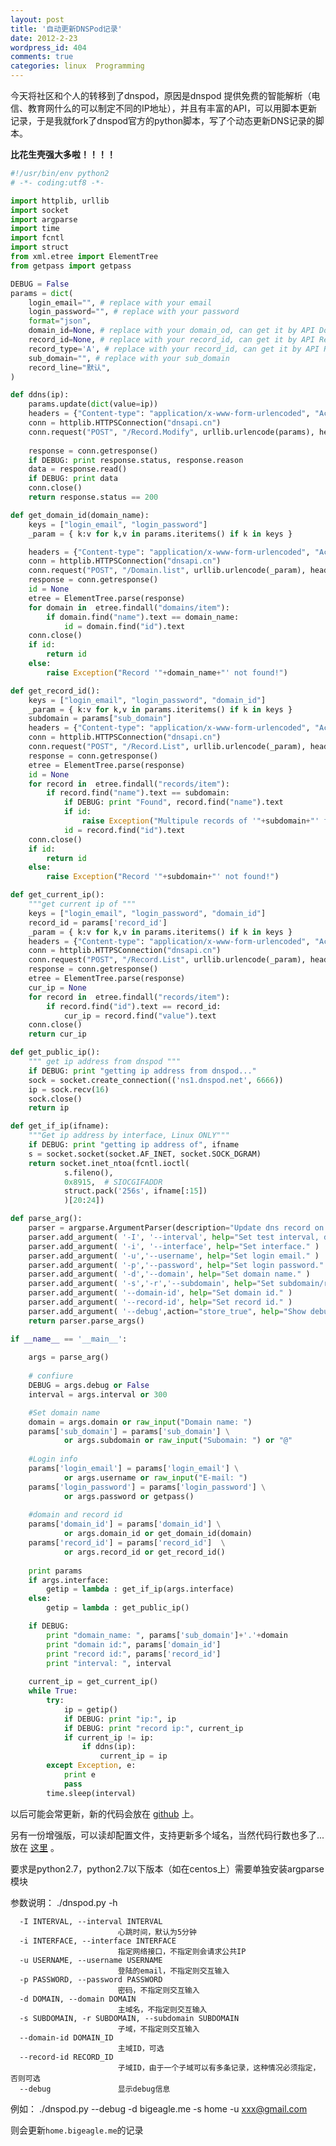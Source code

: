 ```yaml
---
layout: post
title: '自动更新DNSPod记录'
date: 2012-2-23
wordpress_id: 404
comments: true
categories: linux  Programming
---
```

今天将社区和个人的转移到了dnspod，原因是dnspod 提供免费的智能解析（电信、教育网什么的可以制定不同的IP地址），并且有丰富的API，可以用脚本更新记录，于是我就fork了dnspod官方的python脚本，写了个动态更新DNS记录的脚本。

**比花生壳强大多啦！！！！**
<!--more-->

```python
#!/usr/bin/env python2
# -*- coding:utf8 -*-

import httplib, urllib
import socket
import argparse
import time
import fcntl
import struct
from xml.etree import ElementTree
from getpass import getpass

DEBUG = False
params = dict(
    login_email="", # replace with your email
    login_password="", # replace with your password
    format="json",
    domain_id=None, # replace with your domain_od, can get it by API Domain.List
    record_id=None, # replace with your record_id, can get it by API Record.List
    record_type='A', # replace with your record_id, can get it by API Record.List
    sub_domain="", # replace with your sub_domain
    record_line="默认",
)

def ddns(ip):
    params.update(dict(value=ip))
    headers = {"Content-type": "application/x-www-form-urlencoded", "Accept": "text/json"}
    conn = httplib.HTTPSConnection("dnsapi.cn")
    conn.request("POST", "/Record.Modify", urllib.urlencode(params), headers)
    
    response = conn.getresponse()
    if DEBUG: print response.status, response.reason
    data = response.read()
    if DEBUG: print data
    conn.close()
    return response.status == 200

def get_domain_id(domain_name):
    keys = ["login_email", "login_password"]
    _param = { k:v for k,v in params.iteritems() if k in keys }

    headers = {"Content-type": "application/x-www-form-urlencoded", "Accept": "text/json"}
    conn = httplib.HTTPSConnection("dnsapi.cn")
    conn.request("POST", "/Domain.list", urllib.urlencode(_param), headers)
    response = conn.getresponse()
    id = None
    etree = ElementTree.parse(response)
    for domain in  etree.findall("domains/item"):
        if domain.find("name").text == domain_name:
            id = domain.find("id").text          
    conn.close()
    if id:
        return id
    else:
        raise Exception("Record '"+domain_name+"' not found!")

def get_record_id():
    keys = ["login_email", "login_password", "domain_id"]
    _param = { k:v for k,v in params.iteritems() if k in keys }
    subdomain = params["sub_domain"]
    headers = {"Content-type": "application/x-www-form-urlencoded", "Accept": "text/json"}
    conn = httplib.HTTPSConnection("dnsapi.cn")
    conn.request("POST", "/Record.List", urllib.urlencode(_param), headers)
    response = conn.getresponse()
    etree = ElementTree.parse(response)
    id = None
    for record in  etree.findall("records/item"):
        if record.find("name").text == subdomain:
            if DEBUG: print "Found", record.find("name").text
            if id:
                raise Exception("Multipule records of '"+subdomain+"' found. Please specify record id! ")
            id = record.find("id").text
    conn.close()
    if id:
        return id
    else:
        raise Exception("Record '"+subdomain+"' not found!")

def get_current_ip():
    """get current ip of """
    keys = ["login_email", "login_password", "domain_id"]
    record_id = params['record_id']
    _param = { k:v for k,v in params.iteritems() if k in keys }
    headers = {"Content-type": "application/x-www-form-urlencoded", "Accept": "text/json"}
    conn = httplib.HTTPSConnection("dnsapi.cn")
    conn.request("POST", "/Record.List", urllib.urlencode(_param), headers)
    response = conn.getresponse()
    etree = ElementTree.parse(response)
    cur_ip = None
    for record in  etree.findall("records/item"):
        if record.find("id").text == record_id:
            cur_ip = record.find("value").text
    conn.close()
    return cur_ip

def get_public_ip():
    """ get ip address from dnspod """
    if DEBUG: print "getting ip address from dnspod..."
    sock = socket.create_connection(('ns1.dnspod.net', 6666))
    ip = sock.recv(16)
    sock.close()
    return ip

def get_if_ip(ifname):
    """Get ip address by interface, Linux ONLY"""
    if DEBUG: print "getting ip address of", ifname
    s = socket.socket(socket.AF_INET, socket.SOCK_DGRAM)
    return socket.inet_ntoa(fcntl.ioctl(
            s.fileno(),
            0x8915,  # SIOCGIFADDR
            struct.pack('256s', ifname[:15])
            )[20:24])

def parse_arg():
    parser = argparse.ArgumentParser(description="Update dns record on dnspod dynamically.")
    parser.add_argument( '-I', '--interval', help="Set test interval, default is 300 seconds." )
    parser.add_argument( '-i', '--interface', help="Set interface." )
    parser.add_argument( '-u','--username', help="Set login email." )
    parser.add_argument( '-p','--password', help="Set login password." )
    parser.add_argument( '-d','--domain', help="Set domain name." )
    parser.add_argument( '-s','-r','--subdomain', help="Set subdomain/record name." )
    parser.add_argument( '--domain-id', help="Set domain id." )
    parser.add_argument( '--record-id', help="Set record id." )
    parser.add_argument( '--debug',action="store_true", help="Show debug outputs." )
    return parser.parse_args()

if __name__ == '__main__':
    
    args = parse_arg()
    
    # confiure
    DEBUG = args.debug or False
    interval = args.interval or 300

    #Set domain name
    domain = args.domain or raw_input("Domain name: ")
    params['sub_domain'] = params['sub_domain'] \
            or args.subdomain or raw_input("Subomain: ") or "@"
    
    #Login info
    params['login_email'] = params['login_email'] \
            or args.username or raw_input("E-mail: ")
    params['login_password'] = params['login_password'] \
            or args.password or getpass()
    
    #domain and record id
    params['domain_id'] = params['domain_id'] \
            or args.domain_id or get_domain_id(domain)
    params['record_id'] = params['record_id']  \
            or args.record_id or get_record_id()
    
    print params
    if args.interface:
        getip = lambda : get_if_ip(args.interface)
    else:
        getip = lambda : get_public_ip()

    if DEBUG:
        print "domain_name: ", params['sub_domain']+'.'+domain
        print "domain id:", params['domain_id']
        print "record id:", params['record_id']
        print "interval: ", interval
    
    current_ip = get_current_ip()
    while True:
        try:
            ip = getip()
            if DEBUG: print "ip:", ip
            if DEBUG: print "record ip:", current_ip
            if current_ip != ip:
                if ddns(ip):
                    current_ip = ip
        except Exception, e:
            print e
            pass
        time.sleep(interval)
```

以后可能会常更新，新的代码会放在 [github](https://gist.github.com/833369) 上。

另有一份增强版，可以读却配置文件，支持更新多个域名，当然代码行数也多了... 放在 [这里](https://gist.github.com/1895388) </a> 。

要求是python2.7，python2.7以下版本（如在centos上）需要单独安装argparse模块

参数说明：
    ./dnspod.py -h 

      -I INTERVAL, --interval INTERVAL
                            心跳时间，默认为5分钟
      -i INTERFACE, --interface INTERFACE
                            指定网络接口，不指定则会请求公共IP
      -u USERNAME, --username USERNAME
                            登陆的email，不指定则交互输入
      -p PASSWORD, --password PASSWORD
                            密码，不指定则交互输入
      -d DOMAIN, --domain DOMAIN
                            主域名，不指定则交互输入
      -s SUBDOMAIN, -r SUBDOMAIN, --subdomain SUBDOMAIN
                            子域，不指定则交互输入
      --domain-id DOMAIN_ID
                            主域ID，可选
      --record-id RECORD_ID
                            子域ID，由于一个子域可以有多条记录，这种情况必须指定，否则可选
      --debug               显示debug信息

例如：
    ./dnspod.py --debug -d bigeagle.me -s home -u xxx@gmail.com

则会更新`home.bigeagle.me`的记录
